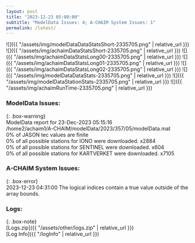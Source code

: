 ```yaml
---
layout: post
title: "2023-12-23 05:00:00"
subtitle: "ModelData Issues: 4; A-CHAIM System Issues: 1"
permalink: /latest/
---
```


![]({{ "/assets/img/modelDataDataStatsShort-2335705.png" | relative_url }})
![]({{ "/assets/img/achaimDataStatsShort-2335705.png" | relative_url }})
![]({{ "/assets/img/achaimDataStatsLong00-2335705.png" | relative_url }})
![]({{ "/assets/img/achaimDataStatsLong01-2335705.png" | relative_url }})
![]({{ "/assets/img/achaimDataStatsLong02-2335705.png" | relative_url }})
![]({{ "/assets/img/modelDataDataStats-2335705.png" | relative_url }})
![]({{ "/assets/img/modelDataStationStats-2335705.png" | relative_url }})
![]({{ "/assets/img/achaimRunTime-2335705.png" | relative_url }})


### ModelData Issues:  
  
{: .box-warning}  
 ModelData report for 23-Dec-2023 05:15:16   
 /home2/achaim1/A-CHAIM/modelData/2023/357/05/modelData.mat   
 0% of JASON tec values are finite   
 0% of all possible stations for IONO were downloaded. x2884   
 0% of all possible stations for SENTINEL were downloaded. x604   
 0% of all possible stations for KARTVERKET were downloaded. x7105   
  
### A-CHAIM System Issues:  
  
{: .box-error}  
2023-12-23 04:31:00 The logical indices contain a true value outside of the array bounds.  

### Logs:  
  
{: .box-note}  
[Logs.zip]({{ "/assets/other/logs.zip" | relative_url }})  
[Log Info]({{ "/logInfo" | relative_url }})  
